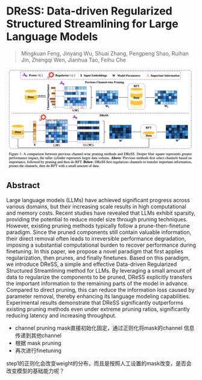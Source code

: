 # DReSS: Data-driven Regularized Structured Streamlining for Large Language Models

> Mingkuan Feng, Jinyang Wu, Shuai Zhang, Pengpeng Shao, Ruihan Jin, Zhengqi Wen, Jianhua Tao, Feihu Che

![111](fig1.png)

## Abstract

Large language models (LLMs) have achieved significant progress across
various domains, but their increasing scale results in high computational and
memory costs. Recent studies have revealed that LLMs exhibit sparsity,
providing the potential to reduce model size through pruning techniques.
However, existing pruning methods typically follow a prune-then-finetune
paradigm. Since the pruned components still contain valuable information, their
direct removal often leads to irreversible performance degradation, imposing a
substantial computational burden to recover performance during finetuning. In
this paper, we propose a novel paradigm that first applies regularization, then
prunes, and finally finetunes. Based on this paradigm, we introduce DReSS, a
simple and effective Data-driven Regularized Structured Streamlining method for
LLMs. By leveraging a small amount of data to regularize the components to be
pruned, DReSS explicitly transfers the important information to the remaining
parts of the model in advance. Compared to direct pruning, this can reduce the
information loss caused by parameter removal, thereby enhancing its language
modeling capabilities. Experimental results demonstrate that DReSS
significantly outperforms existing pruning methods even under extreme pruning
ratios, significantly reducing latency and increasing throughput.

- channel pruning mask直接初始化固定，通过正则化将mask的channel 信息传递到其他channel
- 根据 mask pruning
- 再次进行finetuning

step1的正则化会改变weight的分布，而且是按照人工设置的mask改变，是否会改变模型的基础能力呢？